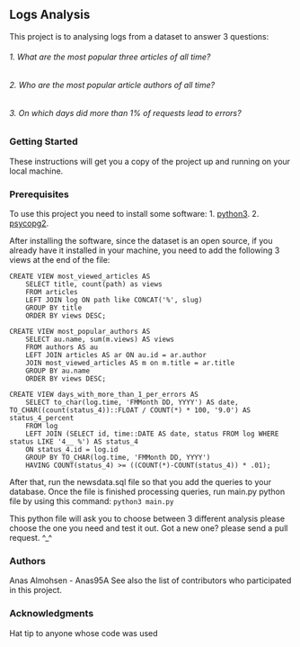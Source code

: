 ## Logs Analysis
This project is to analysing logs from a dataset to answer 3 questions:
###### 1. What are the most popular three articles of all time?
###### 2. Who are the most popular article authors of all time?
###### 3. On which days did more than 1% of requests lead to errors?

### Getting Started
These instructions will get you a copy of the project up and running on your local machine.

### Prerequisites
To use this project you need to install some software:
    1. [python3](https://www.python.org/downloads/).
    2. [psycopg2](http://initd.org/psycopg/download/).

After installing the software, since the dataset is an open source, if you already have it installed in your machine, you need to add the following 3 views at the end of the file:
    
    CREATE VIEW most_viewed_articles AS
        SELECT title, count(path) as views 
        FROM articles 
        LEFT JOIN log ON path like CONCAT('%', slug) 
        GROUP BY title 
        ORDER BY views DESC;

    CREATE VIEW most_popular_authors AS
        SELECT au.name, sum(m.views) AS views 
        FROM authors AS au 
        LEFT JOIN articles AS ar ON au.id = ar.author 
        JOIN most_viewed_articles AS m on m.title = ar.title 
        GROUP BY au.name 
        ORDER BY views DESC;

    CREATE VIEW days_with_more_than_1_per_errors AS
        SELECT to_char(log.time, 'FMMonth DD, YYYY') AS date, TO_CHAR((count(status_4))::FLOAT / COUNT(*) * 100, '9.0') AS status_4_percent 
        FROM log 
        LEFT JOIN (SELECT id, time::DATE AS date, status FROM log WHERE status LIKE '4__ %') AS status_4
        ON status_4.id = log.id
        GROUP BY TO_CHAR(log.time, 'FMMonth DD, YYYY')
        HAVING COUNT(status_4) >= ((COUNT(*)-COUNT(status_4)) * .01);
        
After that, run the newsdata.sql file so that you add the queries to your database.
Once the file is finished processing queries, run main.py python file by using this command:
`python3 main.py`

This python file will ask you to choose between 3 different analysis please choose the one you need and test it out. Got a new one? please send a pull request. ^_^

### Authors
Anas Almohsen - Anas95A
See also the list of contributors who participated in this project.

### Acknowledgments
Hat tip to anyone whose code was used
